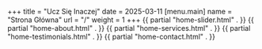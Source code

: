 +++
title = "Ucz Się Inaczej"
date = 2025-03-11
[menu.main]
  name = "Strona Główna"
  url = "/"
  weight = 1
+++
{{ partial "home-slider.html" . }}
{{ partial "home-about.html" . }}
{{ partial "home-services.html" . }}
{{ partial "home-testimonials.html" . }}
{{ partial "home-contact.html" . }}